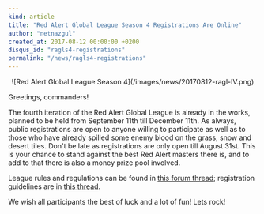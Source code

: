 ```yaml
---
kind: article
title: "Red Alert Global League Season 4 Registrations Are Online"
author: "netnazgul"
created_at: 2017-08-12 00:00:00 +0200
disqus_id: "ragls4-registrations"
permalink: "/news/ragls4-registrations"
---
```


<div style="text-align:center" markdown="1">
![Red Alert Global League Season 4](/images/news/20170812-ragl-IV.png)
</div>

Greetings, commanders!

The fourth iteration of the Red Alert Global League is already in the works, planned to be held from September 11th till December 11th. As always, public registrations are open to anyone willing to participate as well as to those who have already spilled some enemy blood on the grass, snow and desert tiles. Don't be late as registrations are only open till August 31st. This is your chance to stand against the best Red Alert masters there is, and to add to that there is also a money prize pool involved.

League rules and regulations can be found in [this forum thread](http://www.sleipnirstuff.com/forum/viewtopic.php?f=82&t=20234); registration guidelines are in [this thread](http://www.sleipnirstuff.com/forum/viewtopic.php?f=82&t=20235).

We wish all participants the best of luck and a lot of fun! Lets rock!